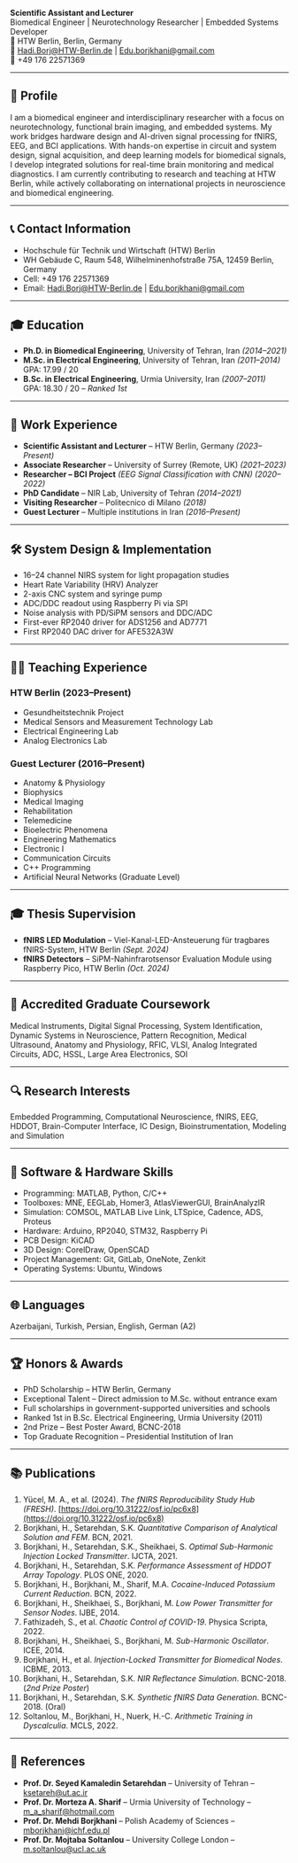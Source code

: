 **Scientific Assistant and Lecturer**  
Biomedical Engineer | Neurotechnology Researcher | Embedded Systems Developer  
📍 HTW Berlin, Berlin, Germany  
📧 Hadi.Borj@HTW-Berlin.de | Edu.borjkhani@gmail.com  
📱 +49 176 22571369  

---

## 🧠 Profile

I am a biomedical engineer and interdisciplinary researcher with a focus on neurotechnology, functional brain imaging, and embedded systems. My work bridges hardware design and AI-driven signal processing for fNIRS, EEG, and BCI applications. With hands-on expertise in circuit and system design, signal acquisition, and deep learning models for biomedical signals, I develop integrated solutions for real-time brain monitoring and medical diagnostics. I am currently contributing to research and teaching at HTW Berlin, while actively collaborating on international projects in neuroscience and biomedical engineering.

---

## 📞 Contact Information

- Hochschule für Technik und Wirtschaft (HTW) Berlin  
- WH Gebäude C, Raum 548, Wilhelminenhofstraße 75A, 12459 Berlin, Germany  
- Cell: +49 176 22571369  
- Email: Hadi.Borj@HTW-Berlin.de | Edu.borjkhani@gmail.com

---

## 🎓 Education

- **Ph.D. in Biomedical Engineering**, University of Tehran, Iran *(2014–2021)*  
- **M.Sc. in Electrical Engineering**, University of Tehran, Iran *(2011–2014)*  
  GPA: 17.99 / 20  
- **B.Sc. in Electrical Engineering**, Urmia University, Iran *(2007–2011)*  
  GPA: 18.30 / 20 – *Ranked 1st*

---

## 💼 Work Experience

- **Scientific Assistant and Lecturer** – HTW Berlin, Germany *(2023–Present)*  
- **Associate Researcher** – University of Surrey (Remote, UK) *(2021–2023)*  
- **Researcher – BCI Project** *(EEG Signal Classification with CNN)* *(2020–2022)*  
- **PhD Candidate** – NIR Lab, University of Tehran *(2014–2021)*  
- **Visiting Researcher** – Politecnico di Milano *(2018)*  
- **Guest Lecturer** – Multiple institutions in Iran *(2016–Present)*

---

## 🛠 System Design & Implementation

- 16–24 channel NIRS system for light propagation studies  
- Heart Rate Variability (HRV) Analyzer  
- 2-axis CNC system and syringe pump  
- ADC/DDC readout using Raspberry Pi via SPI  
- Noise analysis with PD/SiPM sensors and DDC/ADC  
- First-ever RP2040 driver for ADS1256 and AD7771  
- First RP2040 DAC driver for AFE532A3W  

---

## 👨‍🏫 Teaching Experience

### HTW Berlin (2023–Present)
- Gesundheitstechnik Project  
- Medical Sensors and Measurement Technology Lab  
- Electrical Engineering Lab  
- Analog Electronics Lab

### Guest Lecturer (2016–Present)
- Anatomy & Physiology  
- Biophysics  
- Medical Imaging  
- Rehabilitation  
- Telemedicine  
- Bioelectric Phenomena  
- Engineering Mathematics  
- Electronic I  
- Communication Circuits  
- C++ Programming  
- Artificial Neural Networks (Graduate Level)

---

## 🎓 Thesis Supervision

- **fNIRS LED Modulation** – Viel-Kanal-LED-Ansteuerung für tragbares fNIRS-System, HTW Berlin *(Sept. 2024)*  
- **fNIRS Detectors** – SiPM-Nahinfrarotsensor Evaluation Module using Raspberry Pico, HTW Berlin *(Oct. 2024)*

---

## 📖 Accredited Graduate Coursework

Medical Instruments, Digital Signal Processing, System Identification, Dynamic Systems in Neuroscience, Pattern Recognition, Medical Ultrasound, Anatomy and Physiology, RFIC, VLSI, Analog Integrated Circuits, ADC, HSSL, Large Area Electronics, SOI

---

## 🔍 Research Interests

Embedded Programming, Computational Neuroscience, fNIRS, EEG, HDDOT, Brain-Computer Interface, IC Design, Bioinstrumentation, Modeling and Simulation

---

## 🧠 Software & Hardware Skills

- Programming: MATLAB, Python, C/C++  
- Toolboxes: MNE, EEGLab, Homer3, AtlasViewerGUI, BrainAnalyzIR  
- Simulation: COMSOL, MATLAB Live Link, LTSpice, Cadence, ADS, Proteus  
- Hardware: Arduino, RP2040, STM32, Raspberry Pi  
- PCB Design: KiCAD  
- 3D Design: CorelDraw, OpenSCAD  
- Project Management: Git, GitLab, OneNote, Zenkit  
- Operating Systems: Ubuntu, Windows

---

## 🌐 Languages

Azerbaijani, Turkish, Persian, English, German (A2)

---

## 🏆 Honors & Awards

- PhD Scholarship – HTW Berlin, Germany  
- Exceptional Talent – Direct admission to M.Sc. without entrance exam  
- Full scholarships in government-supported universities and schools  
- Ranked 1st in B.Sc. Electrical Engineering, Urmia University (2011)  
- 2nd Prize – Best Poster Award, BCNC-2018  
- Top Graduate Recognition – Presidential Institution of Iran

---

## 📚 Publications

1. Yücel, M. A., et al. (2024). *The fNIRS Reproducibility Study Hub (FRESH)*. [https://doi.org/10.31222/osf.io/pc6x8](https://doi.org/10.31222/osf.io/pc6x8)  
2. Borjkhani, H., Setarehdan, S.K. *Quantitative Comparison of Analytical Solution and FEM*. BCN, 2021.  
3. Borjkhani, H., Setarehdan, S.K., Sheikhaei, S. *Optimal Sub-Harmonic Injection Locked Transmitter*. IJCTA, 2021.  
4. Borjkhani, H., Setarehdan, S.K. *Performance Assessment of HDDOT Array Topology*. PLOS ONE, 2020.  
5. Borjkhani, H., Borjkhani, M., Sharif, M.A. *Cocaine-Induced Potassium Current Reduction*. BCN, 2022.  
6. Borjkhani, H., Sheikhaei, S., Borjkhani, M. *Low Power Transmitter for Sensor Nodes*. IJBE, 2014.  
7. Fathizadeh, S., et al. *Chaotic Control of COVID-19*. Physica Scripta, 2022.  
8. Borjkhani, H., Sheikhaei, S., Borjkhani, M. *Sub-Harmonic Oscillator*. ICEE, 2014.  
9. Borjkhani, H., et al. *Injection-Locked Transmitter for Biomedical Nodes*. ICBME, 2013.  
10. Borjkhani, H., Setarehdan, S.K. *NIR Reflectance Simulation*. BCNC-2018. (*2nd Prize Poster*)  
11. Borjkhani, H., Setarehdan, S.K. *Synthetic fNIRS Data Generation*. BCNC-2018. (Oral)  
12. Soltanlou, M., Borjkhani, H., Nuerk, H.-C. *Arithmetic Training in Dyscalculia*. MCLS, 2022.

---

## 📇 References

- **Prof. Dr. Seyed Kamaledin Setarehdan** – University of Tehran – ksetareh@ut.ac.ir  
- **Prof. Dr. Morteza A. Sharif** – Urmia University of Technology – m_a_sharif@hotmail.com  
- **Prof. Dr. Mehdi Borjkhani** – Polish Academy of Sciences – mborjkhani@ichf.edu.pl  
- **Prof. Dr. Mojtaba Soltanlou** – University College London – m.soltanlou@ucl.ac.uk
